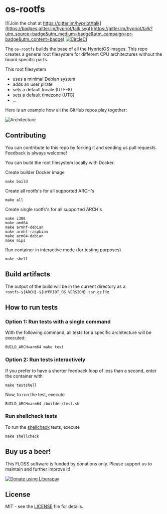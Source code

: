# os-rootfs
[![Join the chat at https://gitter.im/hypriot/talk](https://badges.gitter.im/hypriot/talk.svg)](https://gitter.im/hypriot/talk?utm_source=badge&utm_medium=badge&utm_campaign=pr-badge&utm_content=badge)
[![CircleCI](https://circleci.com/gh/hypriot/os-rootfs.svg?style=svg)](https://circleci.com/gh/hypriot/os-rootfs)

The `os-rootfs` builds the base of all the HypriotOS images. This repo creates a general root filesystem for different CPU architectures without the board specific parts.

This root filesystem

* uses a minimal Debian system
* adds an user pirate
* sets a default locale (UTF-8)
* sets a default timezone (UTC)
* ...


Here is an example how all the GitHub repos play together:

![Architecture](http://blog.hypriot.com/images/hypriotos-xxx/hypriotos_buildpipeline.jpg)

## Contributing

You can contribute to this repo by forking it and sending us pull requests. Feedback is always welcome!

You can build the root filesystem locally with Docker.

Create builder Docker image

```
make build
```

Create all rootfs's for all supported ARCH's

```
make all
```

Create single rootfs's for all supported ARCH's

```
make i386
make amd64
make armhf-debian
make armhf-raspbian
make arm64-debian
make mips
```

Run container in interactive mode (for testing purposes)

```
make shell
```

## Build artifacts

The output of the build will be in the current directory as a `rootfs-${ARCH}-${HYPRIOT_OS_VERSION}.tar.gz` file.

## How to run tests

### Option 1: Run tests with a single command
With the following command, all tests for a specific architecture will be executed:

```
BUILD_ARCH=arm64 make test
```

### Option 2: Run tests interactively
If you prefer to have a shorter feedback loop of less than a second, enter the container with

```
make testshell
```

Now, to run the test, execute

```
BUILD_ARCH=arm64 /builder/test.sh
```

### Run shellcheck tests
To run the [shellcheck](https://github.com/koalaman/shellcheck) tests, execute

```
make shellcheck
```


## Buy us a beer!

This FLOSS software is funded by donations only. Please support us to maintain and further improve it!

<a href="https://liberapay.com/Hypriot/donate"><img alt="Donate using Liberapay" src="https://liberapay.com/assets/widgets/donate.svg"></a>


## License

MIT - see the [LICENSE](./LICENSE) file for details.
